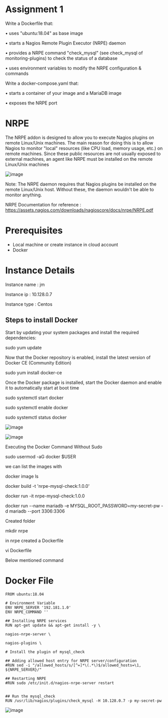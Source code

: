 # Assignment 1


Write a Dockerfile that:

• uses "ubuntu:18.04" as base image

• starts a Nagios Remote Plugin Executor (NRPE) daemon

• provides a NRPE command "check_mysql" (see check_mysql of monitoring-plugins) to
check the status of a database

• uses environment variables to modify the NRPE configuration & commands

Write a docker-compose.yaml that:

• starts a container of your image and a MariaDB image

• exposes the NRPE port




# NRPE

The NRPE addon is designed to allow you to execute Nagios plugins on remote Linux/Unix machines. The
main reason for doing this is to allow Nagios to monitor "local" resources (like CPU load, memory usage,
etc.) on remote machines. Since these public resources are not usually exposed to external machines, an
agent like NRPE must be installed on the remote Linux/Unix machines

![image](https://user-images.githubusercontent.com/33985509/60676511-5bd17680-9e7f-11e9-947b-46084ff7fcaf.png)

Note: The NRPE daemon requires that Nagios plugins be installed on the remote Linux/Unix host. Without
these, the daemon wouldn't be able to monitor anything.


NRPE Documentation for reference : https://assets.nagios.com/downloads/nagioscore/docs/nrpe/NRPE.pdf




# Prerequisites
* Local machine or create instance in cloud account
* Docker




# Instance Details

Instance name : jm

Instance ip : 10.128.0.7

Instance type : Centos


## Steps to install Docker

Start by updating your system packages and install the required dependencies:

sudo yum update


Now that the Docker repository is enabled, install the latest version of Docker CE (Community Edition) 

sudo yum install docker-ce



Once the Docker package is installed, start the Docker daemon and enable it to automatically start at boot time

sudo systemctl start docker

sudo systemctl enable docker

sudo systemctl status docker



![image](https://user-images.githubusercontent.com/33985509/60667167-215cdf00-9e69-11e9-8b14-df36a4a30131.png)


![image](https://user-images.githubusercontent.com/33985509/60667209-42253480-9e69-11e9-9bf7-408dbb175539.png)



Executing the Docker Command Without Sudo

sudo usermod -aG docker $USER

we can list the images with

docker image ls




docker build -t 'nrpe-mysql-check:1.0.0'

docker run -it nrpe-mysql-check:1.0.0

docker run --name mariadb -e MYSQL_ROOT_PASSWORD=my-secret-pw -d mariadb --port 3306:3306




Created folder

mkdir nrpe

in nrpe created a Dockerfile

vi Dockerfile

Below mentioned command 

# Docker File

```
FROM ubuntu:18.04

# Environment Variable
ENV NRPE_SERVER '192.181.1.0'
ENV NRPE_COMMAND ''

## Installing NRPE services
RUN apt-get update && apt-get install -y \

nagios-nrpe-server \

nagios-plugins \

# Install the plugin of mysql_check

## Adding allowed host entry for NRPE server/configuration
#RUN sed -i "/allowed_hosts/s/[^=]*\(.*\)$/allowed_hosts=\1, ${NRPE_SERVER}/"

## Restarting NRPE 
#RUN sudo /etc/init.d/nagios-nrpe-server restart


## Run the mysql_check
RUN /usr/lib/nagios/plugins/check_mysql -H 10.128.0.7 -p my-secret-pw

```


![image](https://user-images.githubusercontent.com/33985509/60676039-24ae9580-9e7e-11e9-9da1-5dda8377ea56.png)
